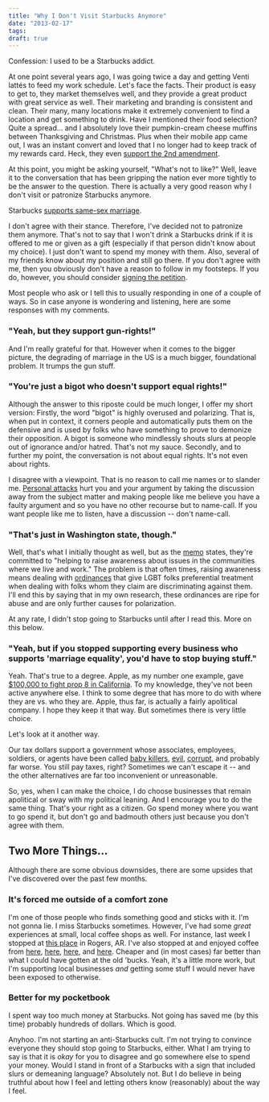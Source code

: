 ```yaml
---
title: "Why I Don't Visit Starbucks Anymore"
date: "2013-02-17"
tags:
draft: true
---
```


Confession: I used to be a Starbucks addict.

At one point several years ago, I was going twice a day and getting Venti lattés to feed my work schedule.  Let's face the facts.  Their product is easy to get to, they market themselves well, and they provide a great product with great service as well.  Their marketing and branding is consistent and clean.  Their many, many locations make it extremely convenient to find a location and get something to drink.  Have I mentioned their food selection?  Quite a spread... and I absolutely love their pumpkin-cream cheese muffins between Thanksgiving and Christmas.  Plus when their mobile app came out, I was an instant convert and loved that I no longer had to keep track of my rewards card.  Heck, they even [support the 2nd amendment](http://www.csmonitor.com/USA/2012/0216/How-Starbucks-became-the-darling-of-American-gun-owners).

At this point, you might be asking yourself, "What's not to like?"  Well, leave it to the conversation that has been gripping the nation ever more tightly to be the answer to the question.  There is actually a very good reason why I don't visit or patronize Starbucks anymore.

Starbucks [supports same-sex marriage](http://www.starbucks.com/blog/our-dedication-to-embrace-diversity).

I don't agree with their stance.  Therefore, I've decided not to patronize them anymore.  That's not to say that I won't drink a Starbucks drink if it is offered to me or given as a gift (especially if that person didn't know about my choice).  I just don't want to spend my money with them.  Also, several of my friends know about my position and still go there.  If you don't agree with me, then you obviously don't have a reason to follow in my footsteps.  If you do, however, you should consider [signing the petition](http://www.dumpstarbucks.com/sign_petition.php?lang=en).

Most people who ask or I tell this to usually responding in one of a couple of ways.  So in case anyone is wondering and listening, here are some responses with my comments.

### "Yeah, but they support gun-rights!"

And I'm really grateful for that.  However when it comes to the bigger picture, the degrading of marriage in the US is a much bigger, foundational problem.  It trumps the gun stuff.

### "You're just a bigot who doesn't support equal rights!"

Although the answer to this riposte could be much longer, I offer my short version:  Firstly, the word "bigot" is highly overused and polarizing.  That is, when put in context, it corners people and automatically puts them on the defensive and is used by folks who have something to prove to demonize their opposition.  A bigot is someone who mindlessly shouts slurs at people out of ignorance and/or hatred.  That's not my sauce.  Secondly, and to further my point, the conversation is not about equal rights.  It's not even about rights.

I disagree with a viewpoint.  That is no reason to call me names or to slander me.  [Personal attacks](http://web.cn.edu/kwheeler/fallacies_list.html#personal_attack_anchor) hurt you and your argument by taking the discussion away from the subject matter and making people like me believe you have a faulty argument and so you have no other recourse but to name-call.  If you want people like me to listen, have a discussion -- don't name-call.

### "That's just in Washington state, though."

Well, that's what I initially thought as well, but as the [memo](http://www.dumpstarbucks.com/documents/memo.pdf) states, they're committed to "helping to raise awareness about issues in the communities where we live and work."  The problem is that often times, raising awareness means dealing with [ordinances](http://jackcentral.com/news/2008/09/diversity-awareness-forum-on-lgbt-ordinance-more-civil-than-first/) that give LGBT folks preferential treatment when dealing with folks whom they claim are discriminating against them. I'll end this by saying that in my own research, these ordinances are ripe for abuse and are only further causes for polarization.

At any rate, I didn't stop going to Starbucks until after I read this.  More on this below.

### "Yeah, but if you stopped supporting every business who supports 'marriage equality', you'd have to stop buying stuff."

Yeah.  That's true to a degree.  Apple, as my number one example, gave [$100,000 to fight prop 8 in California](http://blog.sfgate.com/techchron/2008/10/24/apple-donates-100000-to-fight-prop-8/).  To my knowledge, they've not been active anywhere else.  I think to some degree that has more to do with where they are vs. who they are.  Apple, thus far, is actually a fairly apolitical company.  I hope they keep it that way.  But sometimes there is very little choice.

Let's look at it another way.

Our tax dollars support a government whose associates, employees, soldiers, or agents have been called [baby killers](http://theconservativenation.com/2011/04/09/the-u-s-military–baby-killers/), [evil](http://fff.org/explore-freedom/article/the-banality-of-evil-how-the-u-s-government-killed-an-innocent-man-at-guantanamo/), [corrupt](http://www.pogo.org), and probably far worse.  You still pay taxes, right?  Sometimes we can't escape it -- and the other alternatives are far too inconvenient or unreasonable.

So, yes, when I can make the choice, I do choose businesses that remain apolitical or sway with my political leaning.  And I encourage you to do the same thing.  That's your right as a citizen.  Go spend money where you want to go spend it, but don't go and badmouth others just because you don't agree with them.

## Two More Things...

Although there are some obvious downsides, there are some upsides that I've discovered over the past few months.

### It's forced me outside of a comfort zone

I'm one of those people who finds something good and sticks with it.  I'm not gonna lie.  I miss Starbucks sometimes.  However, I've had some *great* experiences at small, local coffee shops as well.  For instance, last week I stopped at [this place](https://www.facebook.com/pages/Iron-Horse-Coffee-Company/114000608623293) in Rogers, AR.  I've also stopped at and enjoyed coffee from [here](http://www.mudhousecoffee.com), [here](http://www.commongroundswaco.com), [here](http://www.hebrewscoffeespringfield.com), and [here](http://bodegabean.com).  Cheaper and (in most cases) far better than what  I could have gotten at the old 'bucks.  Yeah, it's a little more work, but I'm supporting local businesses *and* getting some stuff I would never have been exposed to otherwise.

### Better for my pocketbook

I spent way too much money at Starbucks.  Not going has saved me (by this time) probably hundreds of dollars.  Which is good.

Anyhoo.  I'm not starting an anti-Starbucks cult.  I'm not trying to convince everyone they should stop going to Starbucks, either.  What I am trying to say is that it is *okay* for you to disagree and go somewhere else to spend your money.  Would I stand in front of a Starbucks with a sign that included slurs or demeaning language?  Absolutely not.  But I do believe in being truthful about how I feel and letting others know (reasonably) about the way I feel.
